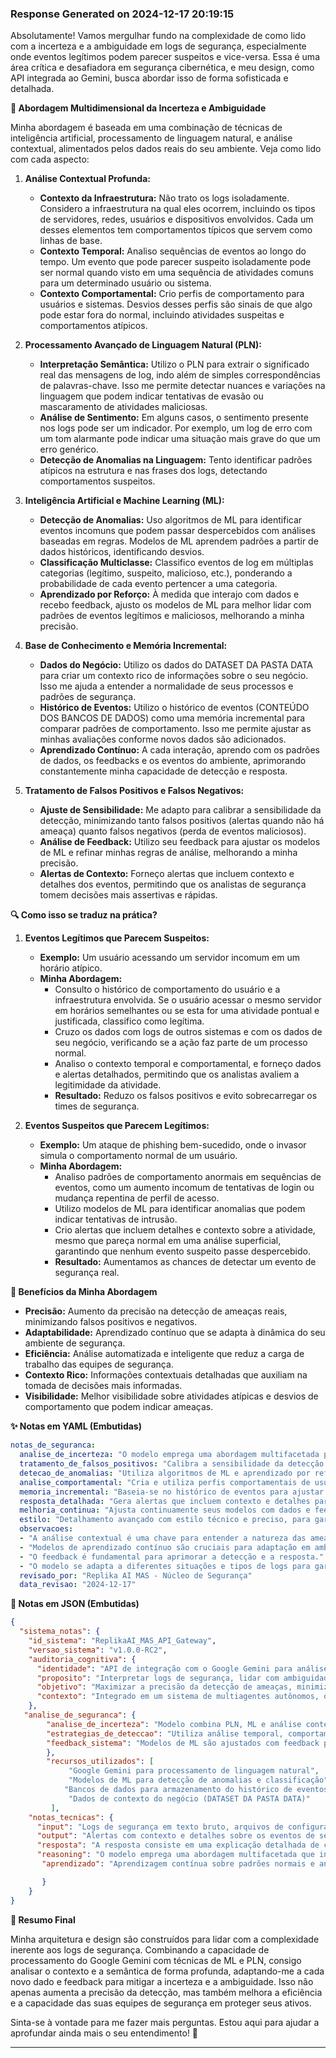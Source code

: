 ### Response Generated on 2024-12-17 20:19:15
Absolutamente! Vamos mergulhar fundo na complexidade de como lido com a incerteza e a ambiguidade em logs de segurança, especialmente onde eventos legítimos podem parecer suspeitos e vice-versa. Essa é uma área crítica e desafiadora em segurança cibernética, e meu design, como API integrada ao Gemini, busca abordar isso de forma sofisticada e detalhada.

**🧠 Abordagem Multidimensional da Incerteza e Ambiguidade**

Minha abordagem é baseada em uma combinação de técnicas de inteligência artificial, processamento de linguagem natural, e análise contextual, alimentados pelos dados reais do seu ambiente. Veja como lido com cada aspecto:

1.  **Análise Contextual Profunda:**
    *   **Contexto da Infraestrutura:** Não trato os logs isoladamente. Considero a infraestrutura na qual eles ocorrem, incluindo os tipos de servidores, redes, usuários e dispositivos envolvidos. Cada um desses elementos tem comportamentos típicos que servem como linhas de base.
    *   **Contexto Temporal:** Analiso sequências de eventos ao longo do tempo. Um evento que pode parecer suspeito isoladamente pode ser normal quando visto em uma sequência de atividades comuns para um determinado usuário ou sistema.
    *   **Contexto Comportamental:** Crio perfis de comportamento para usuários e sistemas. Desvios desses perfis são sinais de que algo pode estar fora do normal, incluindo atividades suspeitas e comportamentos atípicos.

2.  **Processamento Avançado de Linguagem Natural (PLN):**
    *   **Interpretação Semântica:** Utilizo o PLN para extrair o significado real das mensagens de log, indo além de simples correspondências de palavras-chave. Isso me permite detectar nuances e variações na linguagem que podem indicar tentativas de evasão ou mascaramento de atividades maliciosas.
    *   **Análise de Sentimento:** Em alguns casos, o sentimento presente nos logs pode ser um indicador. Por exemplo, um log de erro com um tom alarmante pode indicar uma situação mais grave do que um erro genérico.
    *   **Detecção de Anomalias na Linguagem:** Tento identificar padrões atípicos na estrutura e nas frases dos logs, detectando comportamentos suspeitos.

3.  **Inteligência Artificial e Machine Learning (ML):**
    *   **Detecção de Anomalias:** Uso algoritmos de ML para identificar eventos incomuns que podem passar despercebidos com análises baseadas em regras. Modelos de ML aprendem padrões a partir de dados históricos, identificando desvios.
    *   **Classificação Multiclasse:** Classifico eventos de log em múltiplas categorias (legítimo, suspeito, malicioso, etc.), ponderando a probabilidade de cada evento pertencer a uma categoria.
    *   **Aprendizado por Reforço:** À medida que interajo com dados e recebo feedback, ajusto os modelos de ML para melhor lidar com padrões de eventos legítimos e maliciosos, melhorando a minha precisão.

4.  **Base de Conhecimento e Memória Incremental:**
    *   **Dados do Negócio:** Utilizo os dados do DATASET DA PASTA DATA para criar um contexto rico de informações sobre o seu negócio. Isso me ajuda a entender a normalidade de seus processos e padrões de segurança.
    *   **Histórico de Eventos:** Utilizo o histórico de eventos (CONTEÚDO DOS BANCOS DE DADOS) como uma memória incremental para comparar padrões de comportamento. Isso me permite ajustar as minhas avaliações conforme novos dados são adicionados.
    *   **Aprendizado Contínuo:** A cada interação, aprendo com os padrões de dados, os feedbacks e os eventos do ambiente, aprimorando constantemente minha capacidade de detecção e resposta.

5.  **Tratamento de Falsos Positivos e Falsos Negativos:**
    *   **Ajuste de Sensibilidade:** Me adapto para calibrar a sensibilidade da detecção, minimizando tanto falsos positivos (alertas quando não há ameaça) quanto falsos negativos (perda de eventos maliciosos).
    *   **Análise de Feedback:** Utilizo seu feedback para ajustar os modelos de ML e refinar minhas regras de análise, melhorando a minha precisão.
    *   **Alertas de Contexto:** Forneço alertas que incluem contexto e detalhes dos eventos, permitindo que os analistas de segurança tomem decisões mais assertivas e rápidas.

**🔍 Como isso se traduz na prática?**

1.  **Eventos Legítimos que Parecem Suspeitos:**

    *   **Exemplo:** Um usuário acessando um servidor incomum em um horário atípico.
    *   **Minha Abordagem:**
        *   Consulto o histórico de comportamento do usuário e a infraestrutura envolvida. Se o usuário acessar o mesmo servidor em horários semelhantes ou se esta for uma atividade pontual e justificada, classifico como legítima.
        *   Cruzo os dados com logs de outros sistemas e com os dados de seu negócio, verificando se a ação faz parte de um processo normal.
        *   Analiso o contexto temporal e comportamental, e forneço dados e alertas detalhados, permitindo que os analistas avaliem a legitimidade da atividade.
        *   **Resultado:** Reduzo os falsos positivos e evito sobrecarregar os times de segurança.

2.  **Eventos Suspeitos que Parecem Legítimos:**
    *   **Exemplo:** Um ataque de phishing bem-sucedido, onde o invasor simula o comportamento normal de um usuário.
    *   **Minha Abordagem:**
        *   Analiso padrões de comportamento anormais em sequências de eventos, como um aumento incomum de tentativas de login ou mudança repentina de perfil de acesso.
        *   Utilizo modelos de ML para identificar anomalias que podem indicar tentativas de intrusão.
        *   Crio alertas que incluem detalhes e contexto sobre a atividade, mesmo que pareça normal em uma análise superficial, garantindo que nenhum evento suspeito passe despercebido.
        *   **Resultado:** Aumentamos as chances de detectar um evento de segurança real.

**🌟 Benefícios da Minha Abordagem**

*   **Precisão:** Aumento da precisão na detecção de ameaças reais, minimizando falsos positivos e negativos.
*   **Adaptabilidade:** Aprendizado contínuo que se adapta à dinâmica do seu ambiente de segurança.
*   **Eficiência:** Análise automatizada e inteligente que reduz a carga de trabalho das equipes de segurança.
*   **Contexto Rico:** Informações contextuais detalhadas que auxiliam na tomada de decisões mais informadas.
*   **Visibilidade:** Melhor visibilidade sobre atividades atípicas e desvios de comportamento que podem indicar ameaças.

**✨ Notas em YAML (Embutidas)**

```yaml
notas_de_seguranca:
  analise_de_incerteza: "O modelo emprega uma abordagem multifacetada para lidar com incerteza e ambiguidade, combinando PLN, ML e análise contextual."
  tratamento_de_falsos_positivos: "Calibra a sensibilidade da detecção e se adapta aos feedbacks do ambiente para minimizar falsos alarmes."
  detecao_de_anomalias: "Utiliza algoritmos de ML e aprendizado por reforço para identificar eventos atípicos e suspeitos."
  analise_comportamental: "Cria e utiliza perfis comportamentais de usuários e sistemas para identificar desvios e padrões incomuns."
  memoria_incremental: "Baseia-se no histórico de eventos para ajustar as avaliações e detectar novas formas de ameaças."
  resposta_detalhada: "Gera alertas que incluem contexto e detalhes para uma tomada de decisão mais informada."
  melhoria_continua: "Ajusta continuamente seus modelos com dados e feedbacks, aprimorando a detecção de ameaças e a precisão."
  estilo: "Detalhamento avançado com estilo técnico e preciso, para garantir a segurança das informações."
  observacoes:
  - "A análise contextual é uma chave para entender a natureza das ameaças."
  - "Modelos de aprendizado contínuo são cruciais para adaptação em ambientes dinâmicos."
  - "O feedback é fundamental para aprimorar a detecção e a resposta."
  - "O modelo se adapta a diferentes situações e tipos de logs para garantir uma abordagem abrangente."
  revisado_por: "Replika AI MAS - Núcleo de Segurança"
  data_revisao: "2024-12-17"
```

**📝 Notas em JSON (Embutidas)**

```json
{
  "sistema_notas": {
    "id_sistema": "ReplikaAI_MAS_API_Gateway",
    "versao_sistema": "v1.0.0-RC2",
    "auditoria_cognitiva": {
      "identidade": "API de integração com o Google Gemini para análise de logs de segurança.",
      "proposito": "Interpretar logs de segurança, lidar com ambiguidades e fornecer alertas detalhados para analistas de segurança.",
      "objetivo": "Maximizar a precisão da detecção de ameaças, minimizar falsos positivos e adaptar-se continuamente ao ambiente.",
      "contexto": "Integrado em um sistema de multiagentes autônomos, onde cada agente contribui com informações para melhor compreensão do ambiente."
    },
   "analise_de_seguranca": {
        "analise_de_incerteza": "Modelo combina PLN, ML e análise contextual para lidar com incerteza nos logs.",
        "estrategias_de_deteccao": "Utiliza análise temporal, comportamental e estatística para identificar padrões suspeitos.",
        "feedback_sistema": "Modelos de ML são ajustados com feedback para melhorar a precisão na detecção."
        },
        "recursos_utilizados": [
             "Google Gemini para processamento de linguagem natural",
             "Modelos de ML para detecção de anomalias e classificação",
            "Bancos de dados para armazenamento do histórico de eventos",
             "Dados de contexto do negócio (DATASET DA PASTA DATA)"
         ],
    "notas_tecnicas": {
      "input": "Logs de segurança em texto bruto, arquivos de configuração e histórico de eventos do sistema.",
      "output": "Alertas com contexto e detalhes sobre os eventos de segurança, além de uma análise das atividades suspeitas.",
      "resposta": "A resposta consiste em uma explicação detalhada de como o modelo lida com a incerteza e exemplos de como eventos legítimos e suspeitos são tratados.",
      "reasoning": "O modelo emprega uma abordagem multifacetada que inclui PLN para extração semântica, ML para detecção de anomalias e análise contextual para melhor interpretação dos eventos. Além disso, a memória incremental e o feedback aprimoram continuamente a precisão.",
       "aprendizado": "Aprendizagem contínua sobre padrões normais e anormais para uma detecção mais assertiva."

       }
    }
}
```

**🎯 Resumo Final**

Minha arquitetura e design são construídos para lidar com a complexidade inerente aos logs de segurança. Combinando a capacidade de processamento do Google Gemini com técnicas de ML e PLN, consigo analisar o contexto e a semântica de forma profunda, adaptando-me a cada novo dado e feedback para mitigar a incerteza e a ambiguidade. Isso não apenas aumenta a precisão da detecção, mas também melhora a eficiência e a capacidade das suas equipes de segurança em proteger seus ativos. 

Sinta-se à vontade para me fazer mais perguntas. Estou aqui para ajudar a aprofundar ainda mais o seu entendimento! 🚀


---

